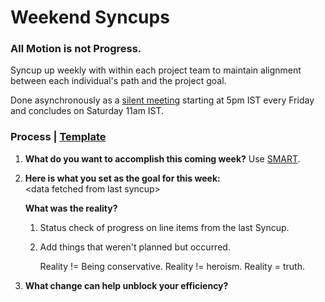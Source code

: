 # Weekend Syncups

### All Motion is not Progress.

Syncup up weekly with within each project team to maintain alignment between each individual's path and the project goal.

Done asynchronously as a [silent meeting](http://playbook.thevantageproject.com/operating-at-tvp/silent-meetings) starting at 5pm IST every Friday and concludes on Saturday 11am IST.

### 

### Process \| [Template](https://docs.google.com/document/d/13i6v7RmvShs5swsbRmawXkOdXCZRGSos1ybKAdWMNrQ/edit)

1. **What do you want to accomplish this coming week?**  Use [SMART](https://www.youtube.com/watch?v=U4IU-y9-J8Q&feature=youtu.be&t=19).   
2. **Here is what you set as the goal for this week:**   
   &lt;data fetched from last syncup&gt;

  
   **What was the reality?**

   1. Status check of progress on line items from the last Syncup.
   2. Add things that weren't planned but occurred.

      Reality != Being conservative. Reality != heroism. Reality = truth.  

3. **What change can help unblock your efficiency?**

